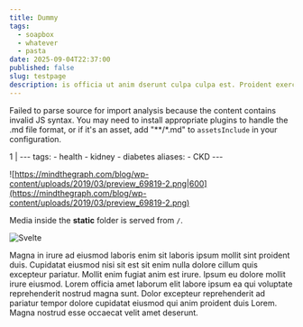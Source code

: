 ```yaml
---
title: Dummy
tags:
  - soapbox
  - whatever
  - pasta
date: 2025-09-04T22:37:00
published: false
slug: testpage
description: is officia ut anim dserunt culpa culpa est. Proident exercitation eiusmod eu labo
---
```


Failed to parse source for import analysis because the content contains invalid JS syntax. You may need to install appropriate plugins to handle the .md file format, or if it's an asset, add "**/*.md" to `assetsInclude` in your configuration.

1 | --- tags: - health - kidney - diabetes aliases: - CKD ---



 ![https://mindthegraph.com/blog/wp-content/uploads/2019/03/preview_69819-2.png|600](https://mindthegraph.com/blog/wp-content/uploads/2019/03/preview_69819-2.png)

 

Media inside the **static** folder is served from `/`.

  

![Svelte](favicon.png)

  

Magna in irure ad eiusmod laboris enim sit laboris ipsum mollit sint proident duis. Cupidatat eiusmod nisi sit est sit enim nulla dolore cillum quis excepteur pariatur. Mollit enim fugiat anim est irure. Ipsum eu dolore mollit irure eiusmod. Lorem officia amet laborum elit labore ipsum ea qui voluptate reprehenderit nostrud magna sunt. Dolor excepteur reprehenderit ad pariatur tempor dolore cupidatat eiusmod qui anim proident duis Lorem. Magna nostrud esse occaecat velit amet deserunt.